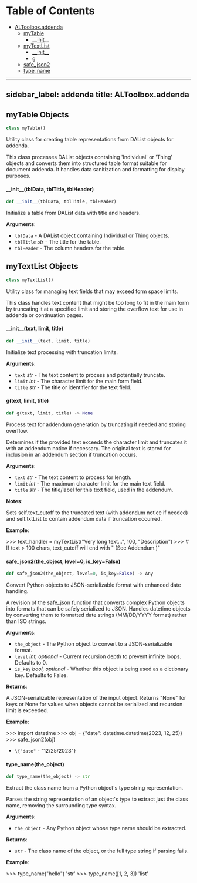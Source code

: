 # Table of Contents

* [ALToolbox.addenda](#ALToolbox.addenda)
  * [myTable](#ALToolbox.addenda.myTable)
    * [\_\_init\_\_](#ALToolbox.addenda.myTable.__init__)
  * [myTextList](#ALToolbox.addenda.myTextList)
    * [\_\_init\_\_](#ALToolbox.addenda.myTextList.__init__)
    * [g](#ALToolbox.addenda.myTextList.g)
  * [safe\_json2](#ALToolbox.addenda.safe_json2)
  * [type\_name](#ALToolbox.addenda.type_name)

---
sidebar_label: addenda
title: ALToolbox.addenda
---

<a id="ALToolbox.addenda.myTable"></a>

## myTable Objects

```python
class myTable()
```

Utility class for creating table representations from DAList objects for addenda.

This class processes DAList objects containing &#x27;Individual&#x27; or &#x27;Thing&#x27; objects
and converts them into structured table format suitable for document addenda.
It handles data sanitization and formatting for display purposes.

<a id="ALToolbox.addenda.myTable.__init__"></a>

#### \_\_init\_\_(tblData, tblTitle, tblHeader)

```python
def __init__(tblData, tblTitle, tblHeader)
```

Initialize a table from DAList data with title and headers.

**Arguments**:

- `tblData` - A DAList object containing Individual or Thing objects.
- `tblTitle` _str_ - The title for the table.
- `tblHeader` - The column headers for the table.

<a id="ALToolbox.addenda.myTextList"></a>

## myTextList Objects

```python
class myTextList()
```

Utility class for managing text fields that may exceed form space limits.

This class handles text content that might be too long to fit in the main form
by truncating it at a specified limit and storing the overflow text for use
in addenda or continuation pages.

<a id="ALToolbox.addenda.myTextList.__init__"></a>

#### \_\_init\_\_(text, limit, title)

```python
def __init__(text, limit, title)
```

Initialize text processing with truncation limits.

**Arguments**:

- `text` _str_ - The text content to process and potentially truncate.
- `limit` _int_ - The character limit for the main form field.
- `title` _str_ - The title or identifier for the text field.

<a id="ALToolbox.addenda.myTextList.g"></a>

#### g(text, limit, title)

```python
def g(text, limit, title) -> None
```

Process text for addendum generation by truncating if needed and storing overflow.

Determines if the provided text exceeds the character limit and truncates it
with an addendum notice if necessary. The original text is stored for inclusion
in an addendum section if truncation occurs.

**Arguments**:

- `text` _str_ - The text content to process for length.
- `limit` _int_ - The maximum character limit for the main text field.
- `title` _str_ - The title/label for this text field, used in the addendum.
  

**Notes**:

  Sets self.text_cutoff to the truncated text (with addendum notice if needed)
  and self.txtList to contain addendum data if truncation occurred.
  

**Example**:

  &gt;&gt;&gt; text_handler = myTextList(&quot;Very long text...&quot;, 100, &quot;Description&quot;)
  &gt;&gt;&gt; # If text &gt; 100 chars, text_cutoff will end with &quot; (See Addendum.)&quot;

<a id="ALToolbox.addenda.safe_json2"></a>

#### safe\_json2(the\_object, level=0, is\_key=False)

```python
def safe_json2(the_object, level=0, is_key=False) -> Any
```

Convert Python objects to JSON-serializable format with enhanced date handling.

A revision of the safe_json function that converts complex Python objects into
formats that can be safely serialized to JSON. Handles datetime objects by
converting them to formatted date strings (MM/DD/YYYY format) rather than
ISO strings.

**Arguments**:

- `the_object` - The Python object to convert to a JSON-serializable format.
- `level` _int, optional_ - Current recursion depth to prevent infinite loops.
  Defaults to 0.
- `is_key` _bool, optional_ - Whether this object is being used as a dictionary key.
  Defaults to False.
  

**Returns**:

  A JSON-serializable representation of the input object. Returns &quot;None&quot; for
  keys or None for values when objects cannot be serialized and recursion
  limit is exceeded.
  

**Example**:

  &gt;&gt;&gt; import datetime
  &gt;&gt;&gt; obj = \{&quot;date&quot;: datetime.datetime(2023, 12, 25)\}
  &gt;&gt;&gt; safe_json2(obj)
- `\{"date"` - &quot;12/25/2023&quot;\}

<a id="ALToolbox.addenda.type_name"></a>

#### type\_name(the\_object)

```python
def type_name(the_object) -> str
```

Extract the class name from a Python object&#x27;s type string representation.

Parses the string representation of an object&#x27;s type to extract just the
class name, removing the surrounding type syntax.

**Arguments**:

- `the_object` - Any Python object whose type name should be extracted.
  

**Returns**:

- `str` - The class name of the object, or the full type string if parsing fails.
  

**Example**:

  &gt;&gt;&gt; type_name(&quot;hello&quot;)
  &#x27;str&#x27;
  &gt;&gt;&gt; type_name([1, 2, 3])
  &#x27;list&#x27;

